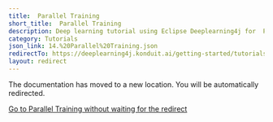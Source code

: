 ```yaml
---
title:  Parallel Training
short_title:  Parallel Training
description: Deep learning tutorial using Eclipse Deeplearning4j for  Parallel Training
category: Tutorials
json_link: 14.%20Parallel%20Training.json
redirectTo: https://deeplearning4j.konduit.ai/getting-started/tutorials/using-multiple-gpus
layout: redirect
---
```


The documentation has moved to a new location. You will be automatically redirected.
            
[Go to  Parallel Training without waiting for the redirect](https://deeplearning4j.konduit.ai/getting-started/tutorials/using-multiple-gpus)

        